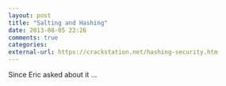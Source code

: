 ```yaml
---
layout: post
title: "Salting and Hashing"
date: 2013-08-05 22:26
comments: true
categories: 
external-url: https://crackstation.net/hashing-security.htm
---
```

Since Eric asked about it ...